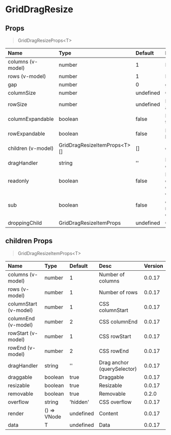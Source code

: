 # GridDragResize

## Props

> GridDragResizeProps&lt;T&gt;

| Name               | Type                               | Default   | Desc                                                                       | Version |
| :----------------- | :--------------------------------- | :-------- | :------------------------------------------------------------------------- | :------ |
| columns (v-model)  | number                             | 1         | Number of columns                                                          | 0.0.17  |
| rows (v-model)     | number                             | 1         | Number of rows                                                             | 0.0.17  |
| gap                | number                             | 0         | gap size                                                                   | 0.0.17  |
| columnSize         | number                             | undefined | Column size, undefined as 1fr                                              | 0.0.17  |
| rowSize            | number                             | undefined | Row size, undefined undefined as 1fr                                       | 0.0.17  |
| columnExpandable   | boolean                            | false     | Enable columns to expand to the right                                      | 0.0.17  |
| rowExpandable      | boolean                            | false     | Enable rows to expand to the bottom                                        | 0.0.17  |
| children (v-model) | GridDragResizeItemProps&lt;T&gt;[] | []        | children Props                                                             | 0.0.17  |
| dragHandler        | string                             | ''        | Drag anchor (querySelector), children has higher priority                  | 0.0.17  |
| readonly           | boolean                            | false     | Readonly, true will disable the draggable/resizable/removable of children  | 0.0.17  |
| sub                | boolean                            | false     | Work as sub component, columnExpandable and rowExpandable will be disabled | 0.0.17  |
| droppingChild      | GridDragResizeItemProps            | undefined | Child which is dropping                                                    | 0.2.6   |

## children Props

> GridDragResizeItemProps&lt;T&gt;

| Name                  | Type        | Default   | Desc                        | Version |
| :-------------------- | :---------- | :-------- | :-------------------------- | :------ |
| columns (v-model)     | number      | 1         | Number of columns           | 0.0.17  |
| rows (v-model)        | number      | 1         | Number of rows              | 0.0.17  |
| columnStart (v-model) | number      | 1         | CSS columnStart             | 0.0.17  |
| columnEnd (v-model)   | number      | 2         | CSS columnEnd               | 0.0.17  |
| rowStart (v-model)    | number      | 1         | CSS rowStart                | 0.0.17  |
| rowEnd (v-model)      | number      | 2         | CSS rowEnd                  | 0.0.17  |
| dragHandler           | string      | ''        | Drag anchor (querySelector) | 0.0.17  |
| draggable             | boolean     | true      | Draggable                   | 0.0.17  |
| resizable             | boolean     | true      | Resizable                   | 0.0.17  |
| removable             | boolean     | true      | Removable                   | 0.2.0   |
| overflow              | string      | 'hidden'  | CSS overflow                | 0.0.17  |
| render                | () => VNode | undefined | Content                     | 0.0.17  |
| data                  | T           | undefined | Data                        | 0.0.17  |
